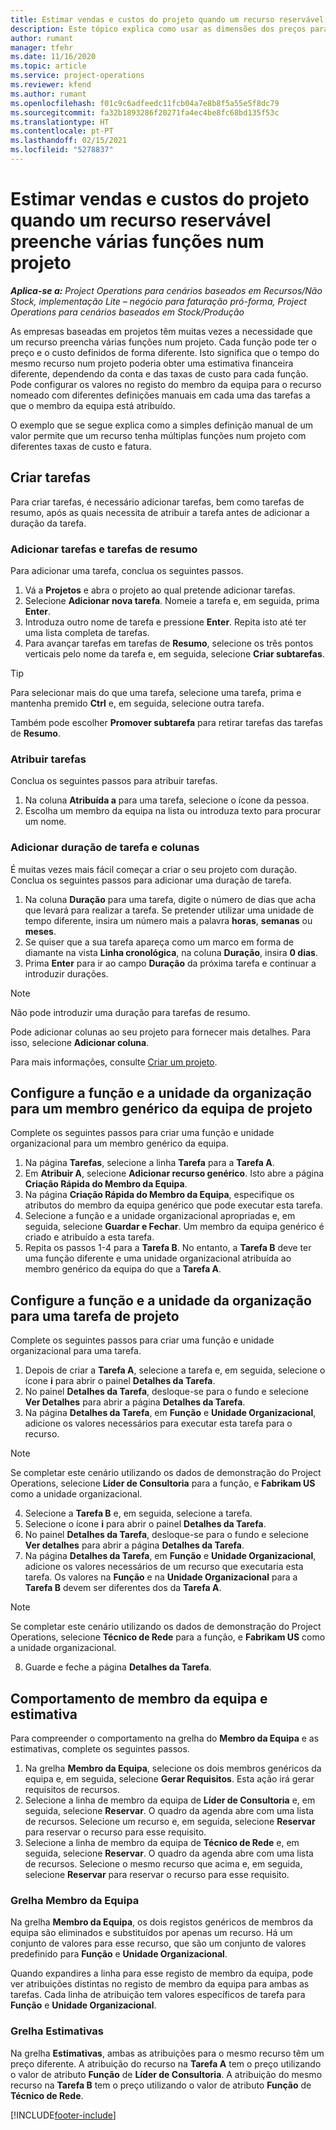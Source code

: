 ```yaml
---
title: Estimar vendas e custos do projeto quando um recurso reservável preenche várias funções num projeto
description: Este tópico explica como usar as dimensões dos preços para suportar as estimativas de preços e custos para um recurso que preenche várias funções num projeto.
author: rumant
manager: tfehr
ms.date: 11/16/2020
ms.topic: article
ms.service: project-operations
ms.reviewer: kfend
ms.author: rumant
ms.openlocfilehash: f01c9c6adfeedc11fcb04a7e8b8f5a55e5f8dc79
ms.sourcegitcommit: fa32b1893286f20271fa4ec4be8fc68bd135f53c
ms.translationtype: HT
ms.contentlocale: pt-PT
ms.lasthandoff: 02/15/2021
ms.locfileid: "5278837"
---
```

# <a name="estimate-project-sales-and-costs-when-a-bookable-resource-fills-multiple-roles-on-a-project"></a>Estimar vendas e custos do projeto quando um recurso reservável preenche várias funções num projeto 

_**Aplica-se a:** Project Operations para cenários baseados em Recursos/Não Stock, implementação Lite – negócio para faturação pró-forma, Project Operations para cenários baseados em Stock/Produção_ 

As empresas baseadas em projetos têm muitas vezes a necessidade que um recurso preencha várias funções num projeto. Cada função pode ter o preço e o custo definidos de forma diferente. Isto significa que o tempo do mesmo recurso num projeto poderia obter uma estimativa financeira diferente, dependendo da conta e das taxas de custo para cada função. Pode configurar os valores no registo do membro da equipa para o recurso nomeado com diferentes definições manuais em cada uma das tarefas a que o membro da equipa está atribuído.

O exemplo que se segue explica como a simples definição manual de um valor permite que um recurso tenha múltiplas funções num projeto com diferentes taxas de custo e fatura.

## <a name="create-tasks"></a>Criar tarefas
Para criar tarefas, é necessário adicionar tarefas, bem como tarefas de resumo, após as quais necessita de atribuir a tarefa antes de adicionar a duração da tarefa. 

### <a name="add-tasks-and-summary-tasks"></a>Adicionar tarefas e tarefas de resumo
Para adicionar uma tarefa, conclua os seguintes passos.

1. Vá a **Projetos** e abra o projeto ao qual pretende adicionar tarefas.
2. Selecione **Adicionar nova tarefa**. Nomeie a tarefa e, em seguida, prima **Enter**.
3. Introduza outro nome de tarefa e pressione **Enter**. Repita isto até ter uma lista completa de tarefas.
3. Para avançar tarefas em tarefas de **Resumo**, selecione os três pontos verticais pelo nome da tarefa e, em seguida, selecione **Criar subtarefas**. 

  > [!TIP]
  > Para selecionar mais do que uma tarefa, selecione uma tarefa, prima e mantenha premido **Ctrl** e, em seguida, selecione outra tarefa.
  >
  > Também pode escolher **Promover subtarefa** para retirar tarefas das tarefas de **Resumo**.

### <a name="assign-tasks"></a>Atribuir tarefas

Conclua os seguintes passos para atribuir tarefas.

1. Na coluna **Atribuída a** para uma tarefa, selecione o ícone da pessoa.
2. Escolha um membro da equipa na lista ou introduza texto para procurar um nome.

### <a name="add-task-duration-and-columns"></a>Adicionar duração de tarefa e colunas

É muitas vezes mais fácil começar a criar o seu projeto com duração. Conclua os seguintes passos para adicionar uma duração de tarefa.

1. Na coluna **Duração** para uma tarefa, digite o número de dias que acha que levará para realizar a tarefa. Se pretender utilizar uma unidade de tempo diferente, insira um número mais a palavra **horas**, **semanas** ou **meses**.
2. Se quiser que a sua tarefa apareça como um marco em forma de diamante na vista **Linha cronológica**, na coluna **Duração**, insira **0 dias**.
3. Prima **Enter** para ir ao campo **Duração** da próxima tarefa e continuar a introduzir durações.

  > [!NOTE]
  > Não pode introduzir uma duração para tarefas de resumo.

Pode adicionar colunas ao seu projeto para fornecer mais detalhes. Para isso, selecione **Adicionar coluna**. 

Para mais informações, consulte [Criar um projeto](https://support.microsoft.com/en-us/office/create-a-project-a5b5e823-fb2e-45fd-be00-7d84422d9749).

## <a name="set-up-the-role-and-organization-unit-for-a-generic-project-team-member"></a>Configure a função e a unidade da organização para um membro genérico da equipa de projeto
Complete os seguintes passos para criar uma função e unidade organizacional para um membro genérico da equipa.

1. Na página **Tarefas**, selecione a linha **Tarefa** para a **Tarefa A**. 
2. Em **Atribuir A**, selecione **Adicionar recurso genérico**. Isto abre a página **Criação Rápida do Membro da Equipa**.
3. Na página **Criação Rápida do Membro da Equipa**, especifique os atributos do membro da equipa genérico que pode executar esta tarefa.
4. Selecione a função e a unidade organizacional apropriadas e, em seguida, selecione **Guardar e Fechar**. Um membro da equipa genérico é criado e atribuído a esta tarefa. 
5. Repita os passos 1-4 para a **Tarefa B**. No entanto, a **Tarefa B** deve ter uma função diferente e uma unidade organizacional atribuída ao membro genérico da equipa do que a **Tarefa A**. 

## <a name="set-up-the-role-and-organization-unit-for-a-project-task"></a>Configure a função e a unidade da organização para uma tarefa de projeto
Complete os seguintes passos para criar uma função e unidade organizacional para uma tarefa.

1. Depois de criar a **Tarefa A**, selecione a tarefa e, em seguida, selecione o ícone **i** para abrir o painel **Detalhes da Tarefa**. 
2. No painel **Detalhes da Tarefa**, desloque-se para o fundo e selecione **Ver Detalhes** para abrir a página **Detalhes da Tarefa**.
3. Na página **Detalhes da Tarefa**, em **Função** e **Unidade Organizacional**, adicione os valores necessários para executar esta tarefa para o recurso. 

  > [!NOTE]
  > Se completar este cenário utilizando os dados de demonstração do Project Operations, selecione **Líder de Consultoria** para a função, e **Fabrikam US** como a unidade organizacional.

4. Selecione a **Tarefa B** e, em seguida, selecione a tarefa.
5. Selecione o ícone **i** para abrir o painel **Detalhes da Tarefa**. 
6. No painel **Detalhes da Tarefa**, desloque-se para o fundo e selecione **Ver detalhes** para abrir a página **Detalhes da Tarefa**.
7. Na página **Detalhes da Tarefa**, em **Função** e **Unidade Organizacional**, adicione os valores necessários de um recurso que executaria esta tarefa. Os valores na **Função** e na **Unidade Organizacional** para a **Tarefa B** devem ser diferentes dos da **Tarefa A**. 

  > [!NOTE]
  > Se completar este cenário utilizando os dados de demonstração do Project Operations, selecione **Técnico de Rede** para a função, e **Fabrikam US** como a unidade organizacional.

8. Guarde e feche a página **Detalhes da Tarefa**. 

## <a name="team-member-and-estimates-behavior"></a>Comportamento de membro da equipa e estimativa 
Para compreender o comportamento na grelha do **Membro da Equipa** e as estimativas, complete os seguintes passos.

1. Na grelha **Membro da Equipa**, selecione os dois membros genéricos da equipa e, em seguida, selecione **Gerar Requisitos**. Esta ação irá gerar requisitos de recursos. 
2. Selecione a linha de membro da equipa de **Líder de Consultoria** e, em seguida, selecione **Reservar**. O quadro da agenda abre com uma lista de recursos. Selecione um recurso e, em seguida, selecione **Reservar** para reservar o recurso para esse requisito.
3. Selecione a linha de membro da equipa de **Técnico de Rede** e, em seguida, selecione **Reservar**. O quadro da agenda abre com uma lista de recursos. Selecione o mesmo recurso que acima e, em seguida, selecione **Reservar** para reservar o recurso para esse requisito.

### <a name="team-member-grid"></a>Grelha Membro da Equipa 

Na grelha **Membro da Equipa**, os dois registos genéricos de membros da equipa são eliminados e substituídos por apenas um recurso. Há um conjunto de valores para esse recurso, que são um conjunto de valores predefinido para **Função** e **Unidade Organizacional**.

Quando expandires a linha para esse registo de membro da equipa, pode ver atribuições distintas no registo de membro da equipa para ambas as tarefas. Cada linha de atribuição tem valores específicos de tarefa para **Função** e **Unidade Organizacional**. 

### <a name="estimates-grid"></a>Grelha Estimativas 

Na grelha **Estimativas**, ambas as atribuições para o mesmo recurso têm um preço diferente. A atribuição do recurso na **Tarefa A** tem o preço utilizando o valor de atributo **Função** de **Líder de Consultoria**. A atribuição do mesmo recurso na **Tarefa B** tem o preço utilizando o valor de atributo **Função** de **Técnico de Rede**.


[!INCLUDE[footer-include](../includes/footer-banner.md)]